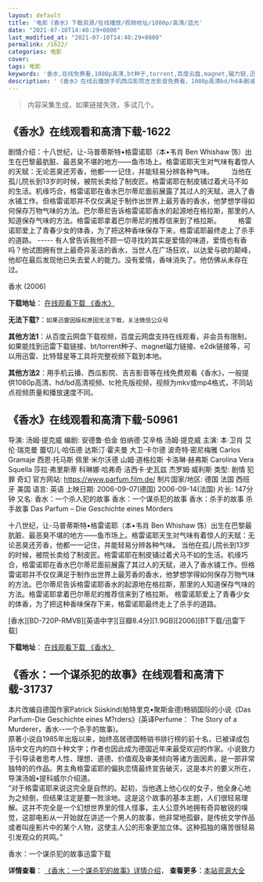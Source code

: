 ```yaml
---
layout: default
title: '电影《香水》下载资源/在线播放/视频地址/1080p/高清/蓝光'
date: "2021-07-10T14:40:29+0800"
last_modified_at: "2021-07-10T14:40:29+0800"
permalink: /1622/
categories: 电影
cover:
tags: 电影
keywords: '香水,在线免费看,1080p高清,bt种子,torrent,百度云盘,magnet,磁力链,迅雷下载资源'
description: '《香水》在线云播放手机西瓜影院吉吉影音免费看，1080p高清bd/hd未删减完整版和tc抢先枪版，mkv/mp4格式，附带bt/torrent种子、magnet/磁力链、百度云盘、网盘资源迅雷下载链接'
---
```


>内容采集生成，如果链接失效，多试几个。


## 《香水》在线观看和高清下载-1622

剧情介绍：十八世纪，让-马普蒂斯特•格雷诺耶（本•韦肖 Ben Whishaw 饰）出生在巴黎最肮脏、最恶臭不堪的地方——鱼市场上。格雷诺耶天生对气味有着惊人的天赋：无论恶臭还芳香，他都一一记住，并能轻易分辨各种气味。  　　当他在孤儿院长到13岁的时候，被院长卖给了制皮匠。格雷诺耶在制皮铺过着犬马不如的生活。机缘巧合，格雷诺耶在香水巴尔蒂尼面前展露了其过人的天赋，进入了香水铺工作。但格雷诺耶并不仅仅满足于制作出世界上最芳香的香水，他梦想学得如何保存万物气味的方法。巴尔蒂尼告诉格雷诺耶香水的起源地在格拉斯，那里的人知道保存气味的方法。格雷诺耶拿着巴尔蒂尼的推荐信来到了格拉斯。  　　格雷诺耶爱上了青春少女的体香，为了把这种香味保存下来，格雷诺耶最终走上了杀手的道路。 ----- 有人曾告诉我他不顾一切寻找的其实是爱情的味道，爱情也有香吗？他试图拥有世上最奇异圣洁的香水，当世人在广场狂欢，以达爱与欲的颠峰，他却在最后发现他已失去爱人的能力。没有爱情，香味消失了。他仿佛从未存在过。


香水 (2006)

**下载地址**： [在线观看下载 《香水》](https://www.btbtdy.me/btdy/dy4092.html) 


**无法下载?**：`如果迅雷因版权原因无法下载，关注微信公众号 `

**其他方法1**：从百度云网盘下载视频，百度云网盘支持在线观看，非会员有限制，如果能找到迅雷下载链接、bt/torrent种子、magnet磁力链接、e2dk链接等，可以用迅雷、比特彗星等工具将完整视频下载到本地。

**其他方法2**：用手机云播、西瓜影院、吉吉影音等在线免费观看《香水》，一般提供1080p高清、hd/bd高清视频、tc抢先版视频，视频为mkv或mp4格式，不同站点视频质量和播放速度不同。


## 《香水》在线观看和高清下载-50961

导演: 汤姆·提克威 编剧: 安德鲁·伯金 伯纳德·艾辛格 汤姆·提克威 主演: 本·卫肖 艾伦·瑞克曼 蕾切儿·哈伍德 达斯汀·霍夫曼 大卫·卡尔德 波奇特·密尼梅雅 Carlos Gramaje 西恩·托马斯 佩里·米尔沃德 山姆·道格拉斯 卡洛琳·赫弗斯 Carolina Vera Squella 莎拉·弗里斯蒂 科琳娜·哈弗奇 洁西卡·史瓦兹 杰罗姆·威利斯 类型: 剧情 犯罪 奇幻 官方网站: https://www.parfum.film.de/ 制片国家/地区: 德国 法国 西班牙 美国 语言: 英语 上映日期: 2006-09-07(德国) 2006-09-14(法国) 片长: 147分钟 又名: 香水：一个杀人犯的故事 香水：一个谋杀犯的故事 香水：杀手的故事 杀手故事 Das Parfum – Die Geschichte eines Mörders

十八世纪，让-马普蒂斯特•格雷诺耶（本•韦肖 Ben Whishaw 饰）出生在巴黎最肮脏、最恶臭不堪的地方——鱼市场上。格雷诺耶天生对气味有着惊人的天赋：无论恶臭还芳香，他都一一记住，并能轻易分辨各种气味。 当他在孤儿院长到13岁的时候，被院长卖给了制皮匠。格雷诺耶在制皮铺过着犬马不如的生活。机缘巧合，格雷诺耶在香水巴尔蒂尼面前展露了其过人的天赋，进入了香水铺工作。但格雷诺耶并不仅仅满足于制作出世界上最芳香的香水，他梦想学得如何保存万物气味的方法。巴尔蒂尼告诉格雷诺耶香水的起源地在格拉斯，那里的人知道保存气味的方法。格雷诺耶拿着巴尔蒂尼的推荐信来到了格拉斯。 格雷诺耶爱上了青春少女的体香，为了把这种香味保存下来，格雷诺耶最终走上了杀手的道路。


[香水][BD-720P-RMVB][英语中字][豆瓣8.4分][1.9GB][2006][BT下载/迅雷下载]

**下载地址**： [在线观看下载 《香水》](https://www.btdx8.com/torrent/perfume_the_story_of_a_murderer_2006.html) 


## 《香水：一个谋杀犯的故事》在线观看和高清下载-31737

本片改编自德国作家Patrick Süskind(帕特里克•聚斯金德)畅销国际的小说《Das Parfum-Die Geschichte eines M?rders》(英译Perfume： The Story of a Murderer，香水--一个杀手的故事)。<br />原著小说自1985年出版以来，始终高居德国畅销书排行榜的前十名，已被译成包括中文在内的四十种文字；作者也因此成为德国近年来最受欢迎的作家。小说致力于引导读者思考人性、理想、道德、价值观及审美倾向等诸方面因素，是一部非常独特的的作品。男主角格雷诺耶的偏执恋情最终宣告破灭，这是本片的要义所在，导演汤姆•提科威尔介绍道。<br />“对于格雷诺耶来说这完全是自然的。起初，当他遇上他心仪的女子，他全身心地为之倾倒，但结果注定是要一败涂地。这是这个故事的基本主题，人们很轻易理解。这并不完全是一个幻想世界里的怪人怪事，主人公意外地拥有奇异敏锐的嗅觉，这部电影从一开始就在讲述一个男人的故事，他非常地孤僻，是传统文学作品或者叫座影片中的某个人物，这使主人公的形象更加立体。这种孤独的痛苦很轻易引发观众的共鸣。&rdquo;


香水：一个谋杀犯的故事迅雷下载

**详情查看**： [《香水：一个谋杀犯的故事》详情介绍](/movie/31737/)， **查看更多**：[本站资源大全](/movie/t/all/)

